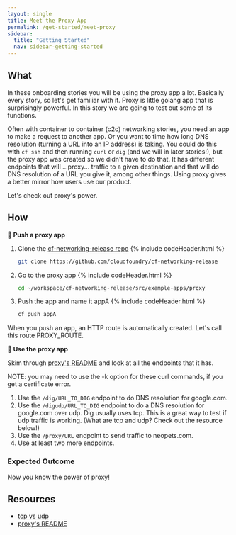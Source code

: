 ```yaml
---
layout: single
title: Meet the Proxy App
permalink: /get-started/meet-proxy
sidebar:
  title: "Getting Started"
  nav: sidebar-getting-started
---
```


## What

In these onboarding stories you will be using the proxy app a lot. Basically
every story, so let's get familiar with it. Proxy is little golang app that is
surprisingly powerful. In this story we are going to test out some of its
functions.

Often with container to container (c2c) networking stories, you need an app to
make a request to another app. Or you want to time how long DNS resolution
(turning a URL into an IP address) is taking. You could do this with `cf ssh`
and then running `curl` or `dig` (and we will in later stories!), but the proxy
app was created so we didn't have to do that. It has different endpoints that
will ...proxy... traffic to a given destination and that will do DNS resolution
of a URL you give it, among other things.  Using proxy gives a better mirror
how users use our product.

Let's check out proxy's power.

## How

📝 **Push a proxy app**

1. Clone the [cf-networking-release repo](https://github.com/cloudfoundry/cf-networking-release)
   {% include codeHeader.html %}
   ```bash
   git clone https://github.com/cloudfoundry/cf-networking-release
   ```
1. Go to the proxy app
   {% include codeHeader.html %}
   ```bash
   cd ~/workspace/cf-networking-release/src/example-apps/proxy
   ```
1. Push the app and name it appA
   {% include codeHeader.html %}
   ```bash
   cf push appA
   ```

When you push an app, an HTTP route is automatically created. Let's call this route PROXY_ROUTE.

🤔 **Use the proxy app**

Skim through [proxy's
README](https://github.com/cloudfoundry/cf-networking-release/blob/develop/src/example-apps/proxy/README.md)
and look at all the endpoints that it has.

NOTE: you may need to use the -k option for these curl commands, if you get a certificate error.

1. Use the `/dig/URL_TO_DIG` endpoint to do DNS resolution for google.com.
1. Use the `/digudp/URL_TO_DIG` endpoint to do a DNS resolution  for google.com over udp. Dig usually uses tcp. This is a great way to test if udp traffic is working. (What are tcp and udp? Check out the resource below!)
1. Use the `/proxy/URL` endpoint to send traffic to neopets.com.
1. Use at least two more endpoints.

### Expected Outcome

Now you know the power of proxy!

## Resources
* [tcp vs udp](https://www.vpnmentor.com/blog/tcp-vs-udp/)
* [proxy's
  README](https://github.com/cloudfoundry/cf-networking-release/blob/develop/src/example-apps/proxy/README.md)

